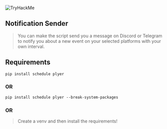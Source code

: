 ![TryHackMe](https://tryhackme.com/api/v2/badges/public-profile?userPublicId=3687049)

## Notification Sender
> You can make the script send you a message on Discord or Telegram to notify you about a new event on your selected platforms with your own interval.

## Requirements
```markdown
pip install schedule plyer
```
### OR
```markdown
pip install schedule plyer --break-system-packages
```
### OR
> Create a venv and then install the requirements!
